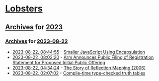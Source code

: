 # [Lobsters](../../../README.md)

## [Archives](../../index.md) for [2023](../index.md)

### [Archives](../../index.md) for [2023-08-22](index.md)

* [2023-08-22, 08:44:55](https://lobste.rs/s/upbvts/smaller_javascript_using_encapsulation) - [Smaller JavaScript Using Encapsulation](https://caolan.uk/notes/2023-07-28_smaller_javascript_using_encapsulation.cm)
* [2023-08-22, 08:02:20](https://lobste.rs/s/wozv66/arm_announces_public_filing) - [Arm Announces Public Filing of Registration Statement for Proposed Initial Public Offering](https://www.arm.com/company/news/2023/08/arm-announces-public-filing-of-registration-statement-for-proposed-initial-public-offering)
* [2023-08-22, 04:34:24](https://lobste.rs/s/cwfuig/story_reflection_mapping_2006) - [The Story of Reflection Mapping [2006]](https://www.pauldebevec.com/ReflectionMapping/)
* [2023-08-22, 02:07:02](https://lobste.rs/s/rzje0o/compile_time_type_checked_truth_tables) - [Compile-time type-checked truth tables](https://blog.ploeh.dk/2023/08/21/compile-time-type-checked-truth-tables/)
